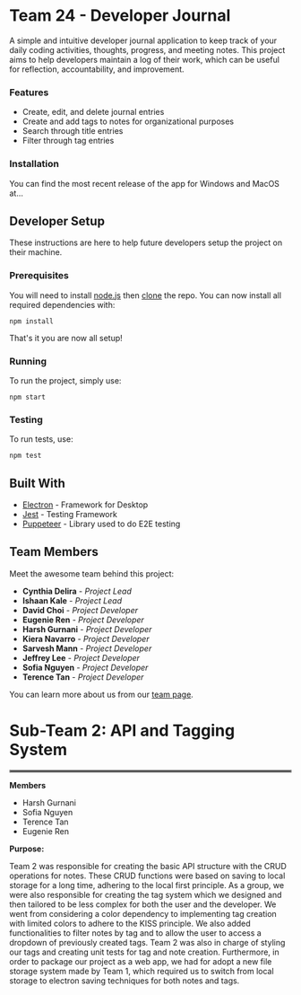 # Team 24 - Developer Journal

A simple and intuitive developer journal application to keep track of your daily coding activities, thoughts, progress, and meeting notes. This project aims to help developers maintain a log of their work, which can be useful for reflection, accountability, and improvement.

### Features

- Create, edit, and delete journal entries
- Create and add tags to notes for organizational purposes
- Search through title entries
- Filter through tag entries

### Installation

You can find the most recent release of the app for Windows and MacOS at...

## Developer Setup

These instructions are here to help future developers setup the project on their machine.

### Prerequisites

You will need to install [node.js](https://nodejs.org/en) then [clone](https://www.atlassian.com/git/tutorials/setting-up-a-repository/git-clone) the repo. You can now install all required dependencies with:

```
npm install
```

That's it you are now all setup!

### Running

To run the project, simply use:

```
npm start
```

### Testing

To run tests, use:

```
npm test
```

## Built With

- [Electron](https://www.electronjs.org/) - Framework for Desktop
- [Jest](https://jestjs.io/) - Testing Framework
- [Puppeteer](https://pptr.dev/) - Library used to do E2E testing

## Team Members

Meet the awesome team behind this project:

- **Cynthia Delira** - _Project Lead_
- **Ishaan Kale** - _Project Lead_
- **David Choi** - _Project Developer_
- **Eugenie Ren** - _Project Developer_
- **Harsh Gurnani** - _Project Developer_
- **Kiera Navarro** - _Project Developer_
- **Sarvesh Mann** - _Project Developer_
- **Jeffrey Lee** - _Project Developer_
- **Sofia Nguyen** - _Project Developer_
- **Terence Tan** - _Project Developer_

You can learn more about us from our [team page](https://github.com/cse110-sp24-team24/cse110-sp24-team24/blob/main/admin/team.md).

# Sub-Team 2: API and Tagging System

<hr style="border:2px solid gray">

**Members**

- Harsh Gurnani
- Sofia Nguyen
- Terence Tan
- Eugenie Ren

**Purpose:**

Team 2 was responsible for creating the basic API structure with the CRUD operations for notes. These CRUD functions were based on saving to local storage for a long time, adhering to the local first principle. As a group, we were also responsible for creating the tag system which we designed and then tailored to be less complex for both the user and the developer. We went from considering a color dependency to implementing tag creation with limited colors to adhere to the KISS principle. We also added functionalities to filter notes by tag and to allow the user to access a dropdown of previously created tags. Team 2 was also in charge of styling our tags and creating unit tests for tag and note creation. Furthermore, in order to package our project as a web app, we had for adopt a new file storage system made by Team 1, which required us to switch from local storage to electron saving techniques for both notes and tags.
